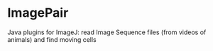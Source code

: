 # ImagePair
Java plugins for ImageJ: read Image Sequence files (from videos of animals) and find moving cells
